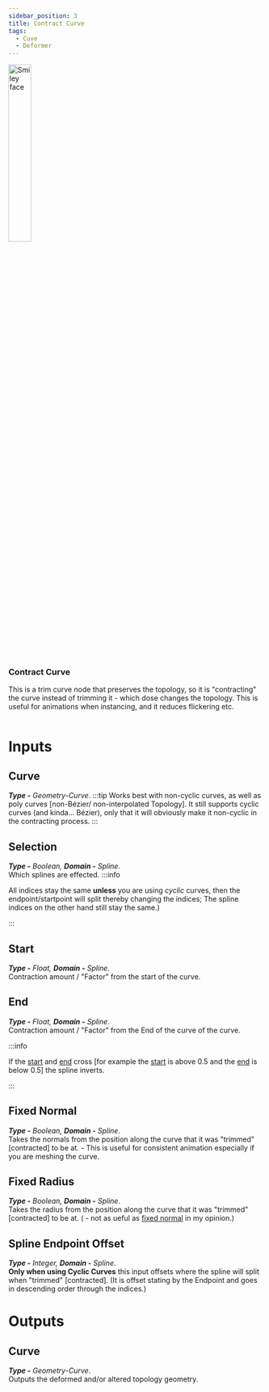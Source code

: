 ```yaml
---
sidebar_position: 3
title: Contract Curve
tags:
  - Cuve
  - Deformer
---
```

<!-- Node Image -->
<div><img  width="30%" src="/img/docs/contract_curve.png" alt="Smiley face" className="floatme"/>

 ### Contract Curve
  This is a trim curve node that preserves the topology, so it is "contracting" the curve instead of trimming it - which dose changes the topology. This is useful for animations when instancing, and it reduces flickering etc.
  

<!-- Blank Space after imge+description -->
<img  width="100%" height="0%" src="/img/blank.png" alt="blank"/>  
</div>

# Inputs
<div class="md-indent">

## Curve
<div class="md-indent">

_**Type -** Geometry-Curve_.
:::tip
Works best with non-cyclic curves, as well as poly curves [non-Bézier/ non-interpolated Topology]. It still supports cyclic curves (and kinda... Bézier), only that it will obviously make it non-cyclic in the contracting process.
:::
</div>

## Selection
<div class="md-indent">

 _**Type -** Boolean, **Domain -** Spline_.  
Which splines are effected.
:::info

All indices stay the same **unless** you are using *cyclic* curves, then the endpoint/startpoint will split thereby changing the indices; The spline indices on the other hand still stay the same.)

:::

</div>

## Start
<div class="md-indent">

 _**Type -** Float, **Domain -** Spline_.  
Contraction amount / "Factor" from the start of the curve.

</div>

## End
<div class="md-indent">

 _**Type -** Float, **Domain -** Spline_.  
Contraction amount / "Factor" from the End of the curve of the curve.

</div>

:::info

If the [start](#start) and [end](#end) cross [for example the [start](#start) is above 0.5 and the [end](#end) is below 0.5] the spline inverts.

:::

## Fixed Normal
<div class="md-indent">

_**Type -** Boolean, **Domain -** Spline_.  
Takes the normals from the position along the curve that it was "trimmed" [contracted] to be at. - This is useful for consistent animation especially if you are meshing the curve.


</div>

## Fixed Radius
<div class="md-indent">

_**Type -** Boolean, **Domain -** Spline_.  
Takes the radius from the position along the curve that it was "trimmed" [contracted] to be at. ( - not as ueful as [fixed normal](#fixed-normal) in my opinion.)
</div>

## Spline Endpoint Offset
<div class="md-indent">

_**Type -** Integer, **Domain -** Spline_.  
**Only when using Cyclic Curves** this input offsets where the spline will split when "trimmed" [contracted]. (It is offset stating by the Endpoint and goes in descending order through the indices.)


</div>
</div>

# Outputs
<div class="md-indent">

## Curve
<div class="md-indent">

_**Type -** Geometry-Curve_.  
Outputs the deformed and/or altered topology geometry.
</div>
</div>